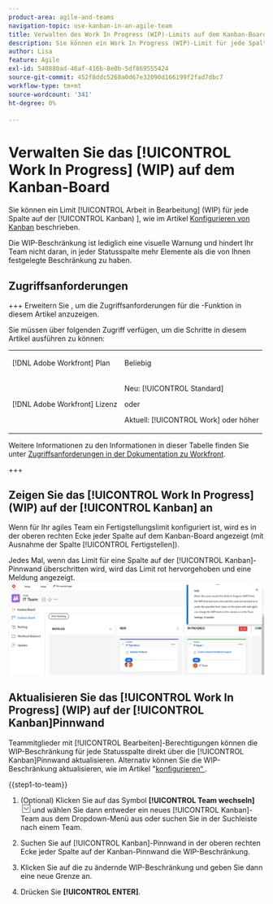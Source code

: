 ```yaml
---
product-area: agile-and-teams
navigation-topic: use-kanban-in-an-agile-team
title: Verwalten des Work In Progress (WIP)-Limits auf dem Kanban-Board
description: Sie können ein Work In Progress (WIP)-Limit für jede Spalte auf der Kanban-Pinnwand konfigurieren. Die WIP-Beschränkung ist lediglich eine visuelle Warnung und hindert Ihr Team nicht daran, in jeder Statusspalte mehr Elemente als die von Ihnen festgelegte Beschränkung zu haben.
author: Lisa
feature: Agile
exl-id: 540880ad-46af-416b-8e0b-5df869555424
source-git-commit: 452f8ddc5268a0d67e32090d166199f2fad7dbc7
workflow-type: tm+mt
source-wordcount: '341'
ht-degree: 0%

---
```


# Verwalten Sie das [!UICONTROL Work In Progress] (WIP) auf dem Kanban-Board

Sie können ein Limit [!UICONTROL Arbeit in Bearbeitung] (WIP) für jede Spalte auf der [!UICONTROL Kanban) &#x200B;], wie im Artikel [Konfigurieren von Kanban](../../agile/get-started-with-agile-in-workfront/configure-kanban.md) beschrieben.

Die WIP-Beschränkung ist lediglich eine visuelle Warnung und hindert Ihr Team nicht daran, in jeder Statusspalte mehr Elemente als die von Ihnen festgelegte Beschränkung zu haben.

## Zugriffsanforderungen

+++ Erweitern Sie , um die Zugriffsanforderungen für die -Funktion in diesem Artikel anzuzeigen.

Sie müssen über folgenden Zugriff verfügen, um die Schritte in diesem Artikel ausführen zu können:

<table style="table-layout:auto"> 
 <col> 
 </col> 
 <col> 
 </col> 
 <tbody> 
  <tr> 
   <td role="rowheader">[!DNL Adobe Workfront] Plan</td> 
   <td> <p>Beliebig</p> </td> 
  </tr> 
  <tr> 
   <td role="rowheader">[!DNL Adobe Workfront] Lizenz</td> 
   <td> <p>Neu: [!UICONTROL Standard]</p> 
   oder
   <p>Aktuell: [!UICONTROL Work] oder höher</p> </td> 
  </tr>
 </tbody> 
</table>

Weitere Informationen zu den Informationen in dieser Tabelle finden Sie unter [Zugriffsanforderungen in der Dokumentation zu Workfront](/help/quicksilver/administration-and-setup/add-users/access-levels-and-object-permissions/access-level-requirements-in-documentation.md).

+++

## Zeigen Sie das [!UICONTROL Work In Progress] (WIP) auf der [!UICONTROL Kanban] an

Wenn für Ihr agiles Team ein Fertigstellungslimit konfiguriert ist, wird es in der oberen rechten Ecke jeder Spalte auf dem Kanban-Board angezeigt (mit Ausnahme der Spalte [!UICONTROL Fertigstellen]).

Jedes Mal, wenn das Limit für eine Spalte auf der [!UICONTROL Kanban]-Pinnwand überschritten wird, wird das Limit rot hervorgehoben und eine Meldung angezeigt.
![WIP-Limit](assets/kanban-wip.png)

## Aktualisieren Sie das [!UICONTROL Work In Progress] (WIP) auf der [!UICONTROL Kanban]Pinnwand

Teammitglieder mit [!UICONTROL Bearbeiten]-Berechtigungen können die WIP-Beschränkung für jede Statusspalte direkt über die [!UICONTROL Kanban]Pinnwand aktualisieren. Alternativ können Sie die WIP-Beschränkung aktualisieren, wie im Artikel &quot;[&#x200B; konfigurieren“ &#x200B;](../../agile/get-started-with-agile-in-workfront/configure-kanban.md).

{{step1-to-team}}

1. (Optional) Klicken Sie auf das Symbol **[!UICONTROL Team wechseln]** ![Symbol Team wechseln](assets/switch-team-icon.png) und wählen Sie dann entweder ein neues [!UICONTROL Kanban]-Team aus dem Dropdown-Menü aus oder suchen Sie in der Suchleiste nach einem Team.

1. Suchen Sie auf [!UICONTROL Kanban]-Pinnwand in der oberen rechten Ecke jeder Spalte auf der Kanban-Pinnwand die WIP-Beschränkung.
1. Klicken Sie auf die zu ändernde WIP-Beschränkung und geben Sie dann eine neue Grenze an.
1. Drücken Sie **[!UICONTROL ENTER]**.
